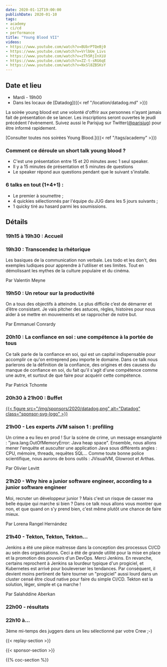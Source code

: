 ```yaml
---
date: 2020-01-12T19:00:00
publishDate: 2020-01-10
tags:
- academy
- ci/cd
- performance
title: "Young Blood VII"
videos:
- https://www.youtube.com/watch?v=BUbrPTQeBj0
- https://www.youtube.com/watch?v=VrlbUe_Livs
- https://www.youtube.com/watch?v=zTh5RjInXiU
- https://www.youtube.com/watch?v=ZZ-t-sRG6qE
- https://www.youtube.com/watch?v=NxSl8ZBSKsY
---
```


## Date et lieu

- Mardi - 19h00
- Dans les locaux de [Datadog]({{< ref "/location/datadog.md" >}})

La soirée young blood est une volonté d'offrir aux personnes n'ayant jamais fait de présentation de se lancer. Les inscriptions seront ouvertes le jeudi précédent l'évènement. Suivez aussi le Parisjug sur Twitter([@parisjug](https://twitter.com/parisjug)) pour être informé rapidement.

[Consulter toutes nos soirées Young Blood.]({{< ref "/tags/academy" >}})

### Comment ce déroule un short talk young blood ?

- C'est une présentation entre 15 et 20 minutes avec 1 seul speaker.
- Il y a 15 minutes de présentation et 5 minutes de questions
- Le speaker répond aux questions pendant que le suivant s'installe.

### 6 talks en tout (1+4+1) :

- Le premier à soumettre ;
- 4 quickies sélectionnés par l'équipe du JUG dans les 5 jours suivants ;
- 1 quicky tiré au hasard parmi les soumissions.

## Détails

### 19h15 à 19h30 : Accueil

### 19h30 : Transcendez la rhétorique

Les basiques de la communication non verbale. Les todo et les don't, des exemples ludiques pour apprendre à l'utiliser et ses limites. Tout en démolissant les mythes de la culture populaire et du cinéma.

Par Valentin Meyne

### 19h50 : Un retour sur la productivité

On a tous des objectifs à atteindre. Le plus difficile c’est de démarrer et d’être consistant. Je vais pitcher des astuces, règles, histoires pour nous aider à se mettre en mouvements et se rapprocher de notre but.

Par Emmanuel Conrardy

### 20h10 : La confiance en soi : une compétence à la portée de tous

Ce talk parle de la confiance en soi, qui est un capital indispensable pour accomplir ce qu'on entreprend peu importe le domaine. Dans ce talk nous parlerons de la définition de la confiance, des origines et des causess du manque de confiance en soi, du fait qu'il s'agit d'une compétence comme une autre, et surtout de que faire pour acquérir cette compétence.

Par Patrick Tchomte

### 20h30 à 21h00 : Buffet

[{{< figure src="/img/sponsors/2020/datadog.png" alt="Datadog" class="sponsor-svg-logo" >}}](https://www.datadoghq.com/)

### 21h00 - Les experts JVM saison 1 : profiling

Un crime a eu lieu en prod ! Sur la scène de crime, un message ensanglanté : "java.lang.OutOfMemoryError: Java heap space". Ensemble, nous allons mener l'enquête et ausculter une application Java sous différents angles : CPU, mémoire, threads, requêtes SQL… Comme toute bonne police scientifique, nous aurons de bons outils : JVisualVM, Glowroot et Arthas.

Par Olivier Levitt

### 21h20 - Why hire a junior software engineer, according to a junior software engineer

Moi, recruter un développeur junior ? Mais c'est un risque de casser ma belle équipe qui marche si bien ? Dans ce talk nous allons vous montrer que non, et que quand on s'y prend bien, c'est même plutôt une chance de faire mieux.

Par Lorena Rangel Hernández

### 21h40 - Tekton, Tekton, Tekton...

Jenkins a été une pièce maitresse dans la conception des processus CI/CD au sein des organisations. Ceci a été de grande utilité pour la mise en place et la promotion des pouvoirs d'un DevOps. Merci Jenkins. En revanche, certains reprochent à Jenkins sa lourdeur typique d'un progiciel, et Kubernetes est arrivé pour bouleverser les tendances. Par conséquent, il devient moins pertinent de faire tourner un "progiciel" aussi lourd dans un cluster censé être cloud native pour faire du simple CI/CD. Tekton est la solution, léger, simple et ça marche !

Par Salahddine Aberkan

### 22h00 - résultats

### 22h10 à…

3ème mi-temps des juggers dans un lieu sélectionné par votre Crew ;-)

{{< replay-section >}}

{{< sponsor-section >}}

{{% coc-section %}}
